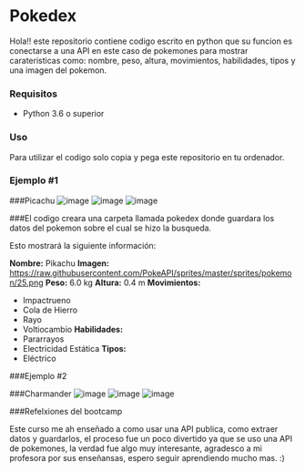 # Pokedex

Hola!! este repositorio contiene codigo escrito en python que su funcion es conectarse a una API en este caso de pokemones para mostrar carateristicas como: nombre, peso, altura, movimientos, habilidades, tipos y una imagen del pokemon.

### Requisitos

- Python 3.6 o superior

### Uso

Para utilizar el codigo solo copia y pega este repositorio en tu ordenador.

### Ejemplo #1

###Picachu
![image](https://github.com/leoGSierra/Pokedex/assets/159668138/85aa64e1-e69d-4d07-9b82-cc3995ffbb5e)
![image](https://github.com/leoGSierra/Pokedex/assets/159668138/80da101e-f18f-4ea8-a232-249a031a6dd2)
![image](https://github.com/leoGSierra/Pokedex/assets/159668138/8b847260-67dd-4416-b6b6-fdcab3662087)

###El codigo creara una carpeta llamada pokedex donde guardara los datos del pokemon sobre el cual se hizo la busqueda.

Esto mostrará la siguiente información:

**Nombre:** Pikachu
**Imagen:** https://raw.githubusercontent.com/PokeAPI/sprites/master/sprites/pokemon/25.png
**Peso:** 6.0 kg
**Altura:** 0.4 m
**Movimientos:**
 - Impactrueno
 - Cola de Hierro
 - Rayo
 - Voltiocambio
**Habilidades:**
 - Pararrayos
 - Electricidad Estática
**Tipos:**
 - Eléctrico
   
###Ejemplo #2
   
###Charmander
![image](https://github.com/leoGSierra/Pokedex/assets/159668138/330847e9-5c32-4cf3-864b-73195371247b)
![image](https://github.com/leoGSierra/Pokedex/assets/159668138/c4b42245-a0b4-4cc5-b6e0-8292181c4d21)
![image](https://github.com/leoGSierra/Pokedex/assets/159668138/8ff0c2c4-5851-4433-ba4a-164a26f38318)

###Refelxiones del bootcamp

Este curso me ah enseñado a como usar una API publica, como extraer datos y guardarlos, el proceso fue un poco divertido ya que se uso una API de pokemones, la verdad fue algo muy interesante, agradesco a mi profesora por sus enseñansas, espero seguir aprendiendo mucho mas. :)

